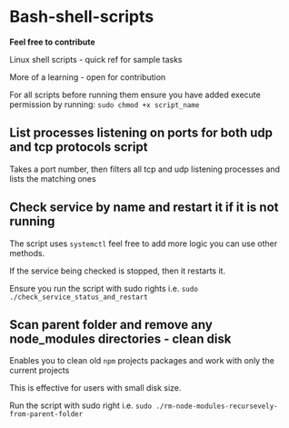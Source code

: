 # Bash-shell-scripts
**Feel free to contribute**

Linux shell scripts - quick ref for sample tasks

More of a learning - open for contribution

For all scripts before running them ensure you have added execute permission by running: `sudo chmod +x script_name`

## List processes listening on ports for both udp and tcp protocols script
Takes a port number, then filters all tcp and udp listening processes and lists the matching ones

## Check service by name and restart it if it is not running
The script uses `systemctl` feel free to add more logic you can use other methods.

If the service being checked is stopped, then it restarts it.

Ensure you run the script with sudo rights i.e. `sudo ./check_service_status_and_restart`

## Scan parent folder and remove any node_modules directories - clean disk
Enables you to clean old `npm` projects packages and work with only the current projects

This is effective for users with small disk size.

Run the script with sudo right i.e. `sudo ./rm-node-modules-recursevely-from-parent-folder`
